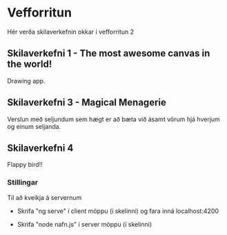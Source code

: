 # Vefforritun
Hér verða skilaverkefnin okkar í vefforritun 2

## Skilaverkefni 1 - The most awesome canvas in the world!
Drawing app.

## Skilaverkefni 3 - Magical Menagerie 
Verslun með seljundum sem hægt er að bæta við ásamt vörum hjá hverjum og einum seljanda.

## Skilaverkefni 4
Flappy bird!!


### Stillingar

Til að kveikja á servernum

* Skrifa "ng serve" í client möppu (í skelinni) og fara inná localhost:4200

* Skrifa "node nafn.js" í server möppu (í skelinni)

